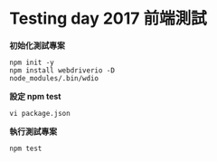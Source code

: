 # Testing day 2017 前端測試

**初始化測試專案**

```
npm init -y
npm install webdriverio -D
node_modules/.bin/wdio
```

**設定 npm test**

```
vi package.json
```

**執行測試專案**

```
npm test
```
